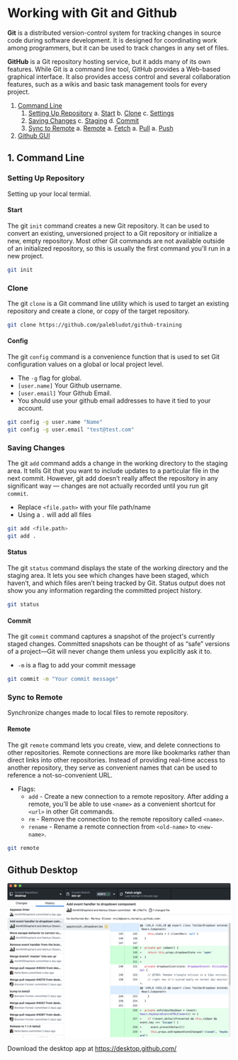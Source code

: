 # Working with Git and Github

**Git** is a distributed version-control system for tracking changes in source code during software development. It is designed for coordinating work among programmers, but it can be used to track changes in any set of files.

**GitHub** is a Git repository hosting service, but it adds many of its own features. While Git is a command line tool, GitHub provides a Web-based graphical interface. It also provides access control and several collaboration features, such as a wikis and basic task management tools for every project.

1. [Command Line](#command-line)
   1. [Setting Up Repository](#setting-up-repository)
      a. [Start](#start)
      b. [Clone](#clone)
      c. [Settings](#settings)
   2. [Saving Changes](#saving-changes)
      c. [Staging](#staging)
      d. [Commit](#commit)
   3. [Sync to Remote](#sync-to-remote)
      a. [Remote](#remote)
      a. [Fetch](#fetch)
      a. [Pull](#pull)
      a. [Push](#push)
2. [Github GUI](#github-gui)

## 1. Command Line

### Setting Up Repository

Setting up your local termial.

#### Start

The git `init` command creates a new Git repository. It can be used to convert an existing, unversioned project to a Git repository or initialize a new, empty repository. Most other Git commands are not available outside of an initialized repository, so this is usually the first command you'll run in a new project.

```bash
git init
```

### Clone

The git `clone` is a Git command line utility which is used to target an existing repository and create a clone, or copy of the target repository.

```bash
git clone https://github.com/palebludot/github-training
```

#### Config

The git `config` command is a convenience function that is used to set Git configuration values on a global or local project level.

- The `-g` flag for global.
- `[user.name]` Your Github username.
- `[user.email]` Your Github Email.
- You should use your github email addresses to have it tied to your account.

```bash
git config -g user.name "Name"
git config -g user.email "test@test.com"
```

### Saving Changes

The git `add` command adds a change in the working directory to the staging area. It tells Git that you want to include updates to a particular file in the next commit. However, git add doesn't really affect the repository in any significant way — changes are not actually recorded until you run git `commit`.

- Replace `<file.path>` with your file path/name
- Using a `.` will add all files

```bash
git add <file.path>
git add .
```

#### Status

The git `status` command displays the state of the working directory and the staging area. It lets you see which changes have been staged, which haven’t, and which files aren’t being tracked by Git. Status output does not show you any information regarding the committed project history.

```bash
git status
```

#### Commit

The git `commit` command captures a snapshot of the project's currently staged changes. Committed snapshots can be thought of as “safe” versions of a project—Git will never change them unless you explicitly ask it to.

- `-m` is a flag to add your commit message

```bash
git commit -m "Your commit message"
```

### Sync to Remote

Synchronize changes made to local files to remote repository.

#### Remote

The git `remote` command lets you create, view, and delete connections to other repositories. Remote connections are more like bookmarks rather than direct links into other repositories. Instead of providing real-time access to another repository, they serve as convenient names that can be used to reference a not-so-convenient URL.

- Flags:
  - `add` - Create a new connection to a remote repository. After adding a remote, you’ll be able to use `<name>` as a convenient shortcut for `<url>` in other Git commands.
  - `rm` - Remove the connection to the remote repository called `<name>`.
  - `rename` - Rename a remote connection from `<old-name>` to `<new-name>`.

```bash
git remote
```


## Github Desktop

![Giuthub for Mac](/images/github-desktop-screenshot-mac.png)

Download the desktop app at https://desktop.github.com/
